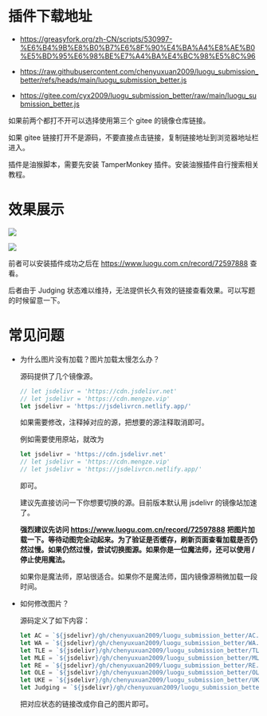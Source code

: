 # 插件下载地址

- <https://greasyfork.org/zh-CN/scripts/530997-%E6%B4%9B%E8%B0%B7%E6%8F%90%E4%BA%A4%E8%AE%B0%E5%BD%95%E6%98%BE%E7%A4%BA%E4%BC%98%E5%8C%96>
- <https://raw.githubusercontent.com/chenyuxuan2009/luogu_submission_better/refs/heads/main/luogu_submission_better.js>

- <https://gitee.com/cyx2009/luogu_submission_better/raw/main/luogu_submission_better.js>

如果前两个都打不开可以选择使用第三个 gitee 的镜像仓库链接。

如果 gitee 链接打开不是源码，不要直接点击链接，复制链接地址到浏览器地址栏进入。

插件是油猴脚本，需要先安装 TamperMonkey 插件。安装油猴插件自行搜索相关教程。

# 效果展示

![](https://cdn.jsdelivr.net/gh/chenyuxuan2009/luogu_submission_better/example1.gif)

![](https://cdn.jsdelivr.net/gh/chenyuxuan2009/luogu_submission_better/example2.gif)

前者可以安装插件成功之后在 <https://www.luogu.com.cn/record/72597888> 查看。

后者由于 Judging 状态难以维持，无法提供长久有效的链接查看效果。可以写题的时候留意一下。

# 常见问题

- 为什么图片没有加载？图片加载太慢怎么办？

  源码提供了几个镜像源。

  ```js
  // let jsdelivr = 'https://cdn.jsdelivr.net'
  // let jsdelivr = 'https://cdn.mengze.vip'
  let jsdelivr = 'https://jsdelivrcn.netlify.app/'
  ```

  如果需要修改，注释掉对应的源，把想要的源注释取消即可。

  例如需要使用原站，就改为

  ```js
  let jsdelivr = 'https://cdn.jsdelivr.net'
  // let jsdelivr = 'https://cdn.mengze.vip'
  // let jsdelivr = 'https://jsdelivrcn.netlify.app/'
  ```

  即可。

  建议先直接访问一下你想要切换的源。目前版本默认用 jsdelivr 的镜像站加速了。

  **强烈建议先访问 <https://www.luogu.com.cn/record/72597888> 把图片加载一下。等待动图完全动起来。为了验证是否缓存，刷新页面查看加载是否仍然过慢。如果仍然过慢，尝试切换图源。如果你是一位魔法师，还可以使用 / 停止使用魔法。**

  如果你是魔法师，原站很适合。如果你不是魔法师，国内镜像源稍微加载一段时间。

- 如何修改图片？

  源码定义了如下内容：

  ```js
  let AC = `${jsdelivr}/gh/chenyuxuan2009/luogu_submission_better/AC.gif`
  let WA = `${jsdelivr}/gh/chenyuxuan2009/luogu_submission_better/WA.gif`
  let TLE = `${jsdelivr}/gh/chenyuxuan2009/luogu_submission_better/TLE.gif`
  let MLE = `${jsdelivr}/gh/chenyuxuan2009/luogu_submission_better/MLE.gif`
  let RE = `${jsdelivr}/gh/chenyuxuan2009/luogu_submission_better/RE.gif`
  let OLE = `${jsdelivr}/gh/chenyuxuan2009/luogu_submission_better/OLE.gif`
  let UKE = `${jsdelivr}/gh/chenyuxuan2009/luogu_submission_better/UKE.gif`
  let Judging = `${jsdelivr}/gh/chenyuxuan2009/luogu_submission_better/Judging.gif`
  ```

  把对应状态的链接改成你自己的图片即可。